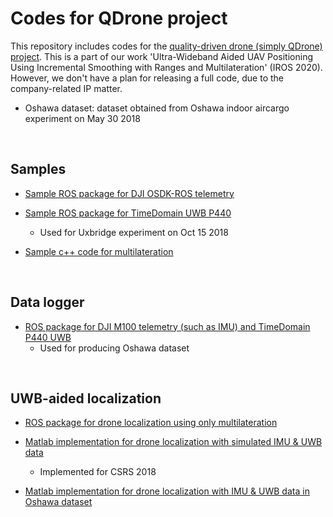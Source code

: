 # Codes for QDrone project

This repository includes codes for the [quality-driven drone (simply QDrone) project](https://github.com/yorku-ausml/qdrone).
This is a part of our work 'Ultra-Wideband Aided UAV Positioning Using Incremental Smoothing with Ranges and Multilateration' (IROS 2020). 
However, we don't have a plan for releasing a full code, due to the company-related IP matter.

* Oshawa dataset: dataset obtained from Oshawa indoor aircargo experiment on May 30 2018
<br/>


## Samples
* [Sample ROS package for DJI OSDK-ROS telemetry](./sample_ros_dji_osdk_telemetry)

* [Sample ROS package for TimeDomain UWB P440](./sample_ros_time_domain_uwb)
  - Used for Uxbridge experiment on Oct 15 2018

* [Sample c++ code for multilateration](./sample_multilateration)
<br/>

 
## Data logger
* [ROS package for DJI M100 telemetry (such as IMU) and TimeDomain P440 UWB](./data_logger_oshawa_exp20180530)
  - Used for producing Oshawa dataset
<br/>
   
## UWB-aided localization
* [ROS package for drone localization using only multilateration](./localization_multilateration_20180905)

* [Matlab implementation for drone localization with simulated IMU & UWB data](./localization_uwb_imu_simulation)
  - Implemented for CSRS 2018
  
* [Matlab implementation for drone localization with IMU & UWB data in Oshawa dataset](./localization_uwb_imu_oshawa_exp20180530)
<br/>


